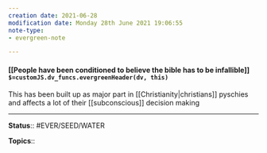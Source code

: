 ```yaml
---
creation date: 2021-06-28
modification date: Monday 28th June 2021 19:06:55
note-type: 
- evergreen-note

---
```


#### [[People have been conditioned to believe the bible has to be infallible]] `$=customJS.dv_funcs.evergreenHeader(dv, this)`

This has been built up as major part in [[Christianity|christians]] pyschies and affects a lot of their [[subconscious]] decision making

---

**Status**:: #EVER/SEED/WATER  

**Topics**::   
	
